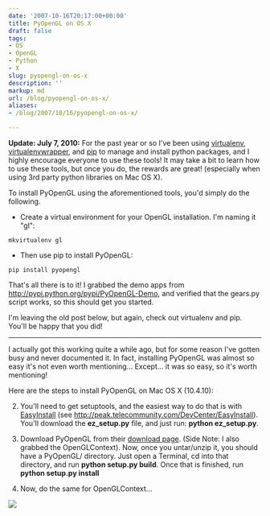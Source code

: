 ```yaml
---
date: '2007-10-16T20:17:00+00:00'
title: PyOpenGL on OS X
draft: false
tags:
- OS
- OpenGL
- Python
- X
slug: pyopengl-on-os-x
description: ''
markup: md
url: /blog/pyopengl-on-os-x/
aliases:
- /blog/2007/10/16/pyopengl-on-os-x/

---
```


**Update: July 7, 2010:** For the past year or so I've been using [virtualenv](http://pypi.python.org/pypi/virtualenv), [virtualenvwrapper](http://www.doughellmann.com/projects/virtualenvwrapper/), and [pip](http://pip.openplans.org/) to manage and install python packages, and I highly encourage everyone to use these tools! It may take a bit to learn how to use these tools, but once you do, the rewards are great! (especially when using 3rd party python libraries on Mac OS X).  
  
To install PyOpenGL using the aforementioned tools, you'd simply do the following.  
* Create a virtual environment for your OpenGL installation. I'm naming it "gl":
```
mkvirtualenv gl
```
  
* Then use pip to install PyOpenGL: 
```
pip install pyopengl
```

  
That's all there is to it! I grabbed the demo apps from <http://pypi.python.org/pypi/PyOpenGL-Demo>, and verified that the gears.py script works, so this should get you started.  
  
I'm leaving the old post below, but again, check out virtualenv and pip. You'll be happy that you did!  


---

  
I actually got this working quite a while ago, but for some reason I've gotten busy and never documented it. In fact, installing PyOpenGL was almost so easy it's not even worth mentioning... Except... it was so easy, so it's worth mentioning!  
  
Here are the steps to install PyOpenGL on Mac OS X (10.4.10):  
  
2. You'll need to get setuptools, and the easiest way to do that is with [EasyInstall](http://peak.telecommunity.com/DevCenter/EasyInstall) (see <http://peak.telecommunity.com/DevCenter/EasyInstall>). You'll download the **ez\_setup.py** file, and just run: **python ez\_setup.py**.
  
4. Download PyOpenGL from their [download page](http://sourceforge.net/project/showfiles.php?group_id=5988). (Side Note: I also grabbed the OpenGLContext). Now, once you untar/unzip it, you should have a PyOpenGL/ directory. Just open a Terminal, cd into that directory, and run **python setup.py build**. Once that is finished, run **python setup.py install**
  
6. Now, do the same for OpenGLContext...
  

![](https://blogger.googleusercontent.com/tracker/4123748873183487963-4096316648311915512?l=bradmontgomery.blogspot.com)